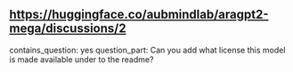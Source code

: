 ## https://huggingface.co/aubmindlab/aragpt2-mega/discussions/2

contains_question: yes
question_part: Can you add what license this model is made available under to the readme?